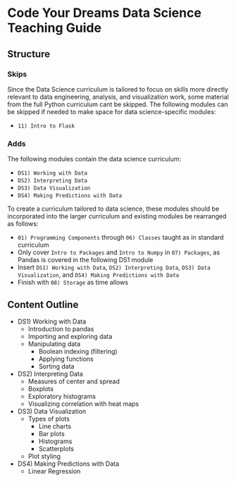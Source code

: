 # Code Your Dreams Data Science Teaching Guide

## Structure

### Skips

Since the Data Science curriculum is tailored to focus on skills more directly relevant to
data engineering, analysis, and visualization work, some material from the full Python 
curriculum cant be skipped. The following modules can be skipped if needed to make space 
for data science-specific modules:

- `11) Intro to Flask`

### Adds

The following modules contain the data science curriculum:

- `DS1) Working with Data`
- `DS2) Interpreting Data`
- `DS3) Data Visualization`
- `DS4) Making Predictions with Data`

To create a curriculum tailored to data science, these modules should be incorporated into the larger curriculum and existing modules be rearranged as follows:

- `01) Programming Components` through `06) Classes` taught as in standard curriculum
- Only cover `Intro to Packages` and `Intro to Numpy` in `07) Packages`, as Pandas is covered in the following DS1 module
- Insert `DS1) Working with Data`, `DS2) Interpreting Data`, `DS3) Data Visualization`, and `DS4) Making Predictions with Data`
- Finish with `08) Storage` as time allows

## Content Outline
- DS1) Working with Data
	- Introduction to pandas
	- Importing and exploring data
	- Manipulating data
		- Boolean indexing (filtering)
		- Applying functions
		- Sorting data
- DS2) Interpreting Data
	- Measures of center and spread
	- Boxplots
	- Exploratory histograms
	- Visualizing correlation with heat maps
- DS3) Data Visualization
	- Types of plots
		- Line charts
		- Bar plots
		- Histograms
		- Scatterplots
	- Plot styling
- DS4) Making Predictions with Data
	- Linear Regression
